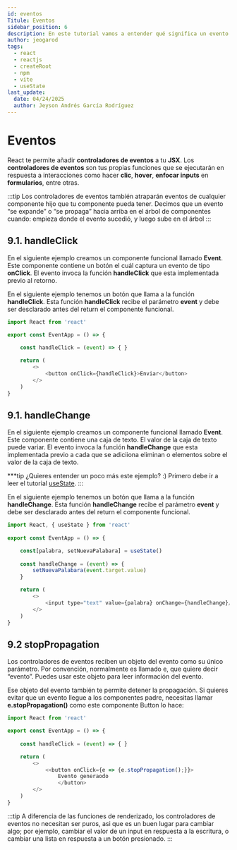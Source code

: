 ```yaml
---
id: eventos
Titule: Eventos
sidebar_position: 6
description: En este tutorial vamos a entender qué significa un evento y cómo se relaciona un evento con un componente funcional
author: jeogarod
tags:
  - react
  - reactjs
  - createRoot
  - npm
  - vite
  - useState
last_update:
  date: 04/24/2025
  author: Jeyson Andrés García Rodríguez
---
```


# Eventos

React te permite añadir **controladores de eventos** a tu **JSX**. Los **controladores de eventos** son tus propias funciones que se ejecutarán en respuesta a interacciones como hacer **clic**, **hover**, **enfocar inputs** en **formularios**, entre otras.

:::tip
Los controladores de eventos también atraparán eventos de cualquier componente hijo que tu componente pueda tener. Decimos que un evento “se expande” o “se propaga” hacia arriba en el árbol de componentes cuando: empieza donde el evento sucedió, y luego sube en el árbol
:::

## 9.1. handleClick

En el siguiente ejemplo creamos un componente funcional llamado **Event**. Este componente contiene un botón el cuál captura un evento de tipo **onClick**. El evento invoca la función **handleClick** que esta implementada previo al retorno. 

En el siguiente ejemplo tenemos un botón que llama a la función **handleClick**. Esta función **handleClick** recibe el parámetro **event** y debe ser desclarado antes del return el componente funcional. 

```javascript
import React from 'react'

export const EventApp = () => {
    
    const handleClick = (event) => { }

    return (
        <>
            <button onClick={handleClick}>Enviar</button>
        </>
    )
}
```

## 9.1. handleChange

En el siguiente ejemplo creamos un componente funcional llamado **Event**. Este componente contiene una caja de texto. El valor de la caja de texto puede variar. El evento invoca la función **handleChange** que esta implementada previo a cada que se adiciiona eliminan o elementos sobre el valor de la caja de texto. 

***tip
¿Quieres entender un poco más este ejemplo? :) Primero debe ir a leer el tutorial [useState](/docs/programacion/reactjs/hooks/useState.md).
:::

En el siguiente ejemplo tenemos un botón que llama a la función **handleChange**. Esta función **handleChange** recibe el parámetro **event** y debe ser desclarado antes del return el componente funcional. 

```javascript
import React, { useState } from 'react'
 
export const EventApp = () => {

    const[palabra, setNuevaPalabara] = useState()
    
    const handleChange = (event) => { 
        setNuevaPalabara(event.target.value)
    }

    return (
        <>
            <input type="text" value={palabra} onChange={handleChange}/>
        </>
    )
}
```

## 9.2 stopPropagation

Los controladores de eventos reciben un objeto del evento como su único parámetro. Por convención, normalmente es llamado e, que quiere decir “evento”. Puedes usar este objeto para leer información del evento.

Ese objeto del evento también te permite detener la propagación. Si quieres evitar que un evento llegue a los componentes padre, necesitas llamar **e.stopPropagation()** como este componente Button lo hace:

```javascript
import React from 'react'

export const EventApp = () => {
    
    const handleClick = (event) => { }

    return (
        <>
            <<button onClick={e => {e.stopPropagation();}}>
                Evento generaodo
                </button>
        </>
    )
}
```

:::tip
A diferencia de las funciones de renderizado, los controladores de eventos no necesitan ser puros, asi que es un buen lugar para cambiar algo; por ejemplo, cambiar el valor de un input en respuesta a la escritura, o cambiar una lista en respuesta a un botón presionado.
:::